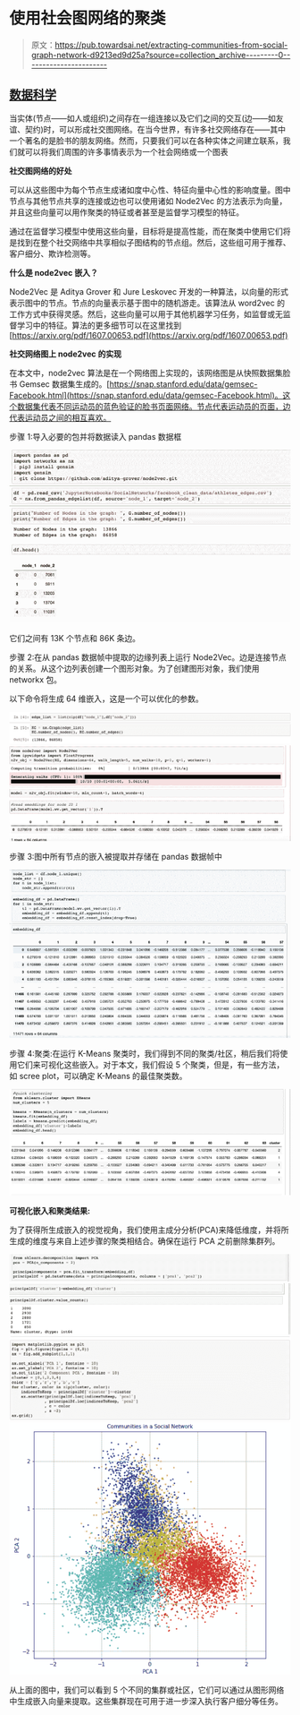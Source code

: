 # 使用社会图网络的聚类

> 原文：<https://pub.towardsai.net/extracting-communities-from-social-graph-network-d9213ed9d25a?source=collection_archive---------0----------------------->

## [数据科学](https://towardsai.net/p/category/data-science)

当实体(节点——如人或组织)之间存在一组连接以及它们之间的交互(边——如友谊、契约)时，可以形成社交图网络。在当今世界，有许多社交网络存在——其中一个著名的是脸书的朋友网络。然而，只要我们可以在各种实体之间建立联系，我们就可以将我们周围的许多事情表示为一个社会网络或一个图表

**社交图网络的好处**

可以从这些图中为每个节点生成诸如度中心性、特征向量中心性的影响度量。图中节点与其他节点共享的连接或边也可以使用诸如 Node2Vec 的方法表示为向量，并且这些向量可以用作聚类的特征或者甚至是监督学习模型的特征。

通过在监督学习模型中使用这些向量，目标将是提高性能，而在聚类中使用它们将是找到在整个社交网络中共享相似子图结构的节点组。然后，这些组可用于推荐、客户细分、欺诈检测等。

**什么是 node2vec 嵌入？**

Node2Vec 是 Aditya Grover 和 Jure Leskovec 开发的一种算法，以向量的形式表示图中的节点。节点的向量表示基于图中的随机游走。该算法从 word2vec 的工作方式中获得灵感。然后，这些向量可以用于其他机器学习任务，如监督或无监督学习中的特征。算法的更多细节可以在这里找到[https://arxiv.org/pdf/1607.00653.pdf](https://arxiv.org/pdf/1607.00653.pdf)

**社交网络图上 node2vec 的实现**

在本文中，node2vec 算法是在一个网络图上实现的，该网络图是从快照数据集脸书 Gemsec 数据集生成的。[https://snap.stanford.edu/data/gemsec-Facebook.html](https://snap.stanford.edu/data/gemsec-Facebook.html)。这个数据集代表不同运动员的蓝色验证的脸书页面网络。节点代表运动员的页面，边代表运动员之间的相互喜欢。

步骤 1:导入必要的包并将数据读入 pandas 数据框

![](img/cf2f7019a00000e0badb3146fac2aead.png)

它们之间有 13K 个节点和 86K 条边。

步骤 2:在从 pandas 数据帧中提取的边缘列表上运行 Node2Vec。边是连接节点的关系。从这个边列表创建一个图形对象。为了创建图形对象，我们使用 networkx 包。

以下命令将生成 64 维嵌入，这是一个可以优化的参数。

![](img/1ef76fb3f63a510b03b4b019712f25e4.png)![](img/259ca6a31a5eb118c2596885d05f48a2.png)

步骤 3:图中所有节点的嵌入被提取并存储在 pandas 数据帧中

![](img/95153c75639f72ec4fda2c7db415f4b6.png)

步骤 4:聚类:在运行 K-Means 聚类时，我们得到不同的聚类/社区，稍后我们将使用它们来可视化这些嵌入。对于本文，我们假设 5 个聚类，但是，有一些方法，如 scree plot，可以确定 K-Means 的最佳聚类数。

![](img/704180b92d861c7c410efbc23923c292.png)

**可视化嵌入和聚类结果:**

为了获得所生成嵌入的视觉视角，我们使用主成分分析(PCA)来降低维度，并将所生成的维度与来自上述步骤的聚类相结合。确保在运行 PCA 之前删除集群列。

![](img/8d10eddfeb2b6247793c565d04415e71.png)![](img/9a6ab5461032afec4f076d5c2cabf56b.png)![](img/2a2f11fca7a340a3ee8455f6ffaa439f.png)![](img/c1faf78013a6d7d948d601f9da743bb4.png)

从上面的图中，我们可以看到 5 个不同的集群或社区，它们可以通过从图形网络中生成嵌入向量来提取。这些集群现在可用于进一步深入执行客户细分等任务。
